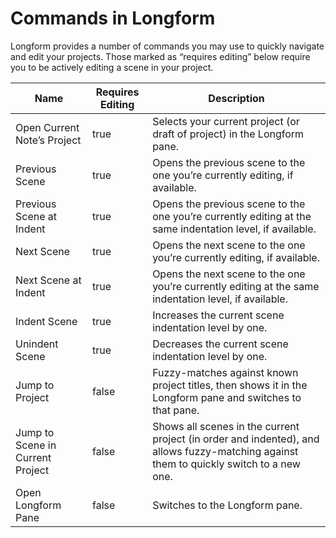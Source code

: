 # Commands in Longform

Longform provides a number of commands you may use to quickly navigate and edit your projects. Those marked as “requires editing” below require you to be actively editing a scene in your project.

| Name                             | Requires Editing | Description                                                                                                                             |
| -------------------------------- | ---------------- | --------------------------------------------------------------------------------------------------------------------------------------- |
| Open Current Note’s Project      | true             | Selects your current project (or draft of project) in the Longform pane.                                                                |
| Previous Scene                   | true             | Opens the previous scene to the one you’re currently editing, if available.                                                             |
| Previous Scene at Indent         | true             | Opens the previous scene to the one you’re currently editing at the same indentation level, if available.                               |
| Next Scene                       | true             | Opens the next scene to the one you’re currently editing, if available.                                                                 |
| Next Scene at Indent             | true             | Opens the next scene to the one you’re currently editing at the same indentation level, if available.                                   |
| Indent Scene                     | true             | Increases the current scene indentation level by one.                                                                                   |
| Unindent Scene                   | true             | Decreases the current scene indentation level by one.                                                                                   |
| Jump to Project                  | false            | Fuzzy-matches against known project titles, then shows it in the Longform pane and switches to that pane.                               |
| Jump to Scene in Current Project | false            | Shows all scenes in the current project (in order and indented), and allows fuzzy-matching against them to quickly switch to a new one. |
| Open Longform Pane               | false            | Switches to the Longform pane.                                                                                                          |
